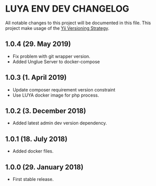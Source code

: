 # LUYA ENV DEV CHANGELOG

All notable changes to this project will be documented in this file. This project make usage of the [Yii Versioning Strategy](https://github.com/yiisoft/yii2/blob/master/docs/internals/versions.md).

## 1.0.4 (29. May 2019)

+ Fix problem with git wrapper version.
+ Added Unglue Server to docker-compose

## 1.0.3 (1. April 2019)

+ Update composer requirement version constraint
+ Use LUYA docker image for php process.

## 1.0.2 (3. December 2018)

+ Added latest admin dev version dependency.

## 1.0.1 (18. July 2018)

+ Added docker files.

## 1.0.0 (29. January 2018)

+ First stable release.

